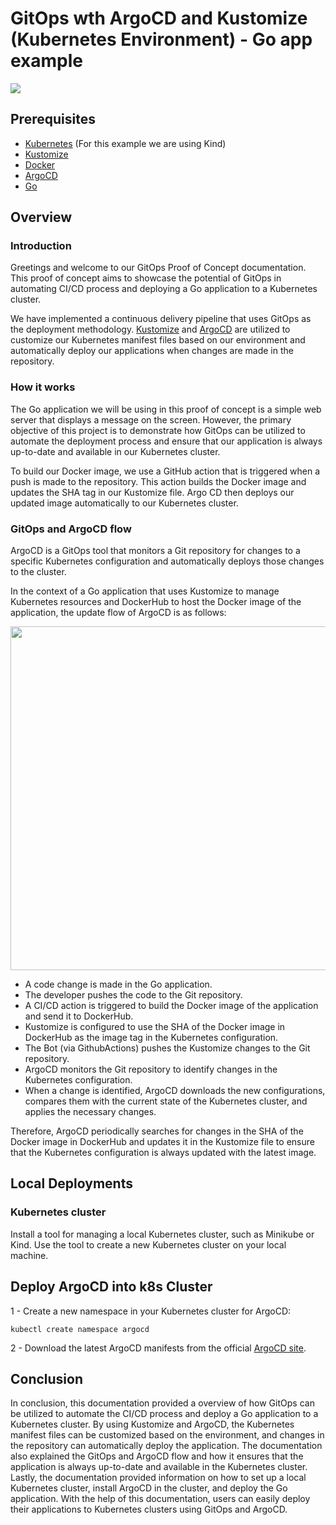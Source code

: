 # GitOps wth ArgoCD and Kustomize (Kubernetes Environment) - Go app example

![](https://miro.medium.com/v2/resize:fit:1200/1*dqyodPmPGvWsZKb7vu6yeQ.png)

## Prerequisites

* [Kubernetes](https://kind.sigs.k8s.io) (For this example we are using Kind)
* [Kustomize](https://kustomize.io)
* [Docker](https://docs.docker.com)
* [ArgoCD](https://argo-cd.readthedocs.io/en/stable/)
* [Go](https://golang.org)

## Overview

### Introduction
Greetings and welcome to our GitOps Proof of Concept documentation. This proof of concept aims to showcase the potential of GitOps in automating CI/CD process and deploying a Go application to a Kubernetes cluster.

We have implemented a continuous delivery pipeline that uses GitOps as the deployment methodology. [Kustomize](https://kustomize.io) and [ArgoCD](https://argo-cd.readthedocs.io/en/stable/) are utilized to customize our Kubernetes manifest files based on our environment and automatically deploy our applications when changes are made in the repository.


### How it works
The Go application we will be using in this proof of concept is a simple web server that displays a message on the screen. However, the primary objective of this project is to demonstrate how GitOps can be utilized to automate the deployment process and ensure that our application is always up-to-date and available in our Kubernetes cluster.

To build our Docker image, we use a GitHub action that is triggered when a push is made to the repository. This action builds the Docker image and updates the SHA tag in our Kustomize file. Argo CD then deploys our updated image automatically to our Kubernetes cluster.



### GitOps and ArgoCD flow
ArgoCD is a GitOps tool that monitors a Git repository for changes to a specific Kubernetes configuration and automatically deploys those changes to the cluster.

In the context of a Go application that uses Kustomize to manage Kubernetes resources and DockerHub to host the Docker image of the application, the update flow of ArgoCD is as follows:

<img src="https://aster.cloud/wp-content/uploads/2020/12/cncf.png" width="800" height="550">

* A code change is made in the Go application.
* The developer pushes the code to the Git repository.
* A CI/CD action is triggered to build the Docker image of the application and send it to DockerHub.
* Kustomize is configured to use the SHA of the Docker image in DockerHub as the image tag in the Kubernetes configuration.
* The Bot (via GithubActions) pushes the Kustomize changes to the Git repository.
* ArgoCD monitors the Git repository to identify changes in the Kubernetes configuration.
* When a change is identified, ArgoCD downloads the new configurations, compares them with the current state of the Kubernetes cluster, and applies the necessary changes.

Therefore, ArgoCD periodically searches for changes in the SHA of the Docker image in DockerHub and updates it in the Kustomize file to ensure that the Kubernetes configuration is always updated with the latest image.

## Local Deployments

### Kubernetes cluster
Install a tool for managing a local Kubernetes cluster, such as Minikube or Kind.
Use the tool to create a new Kubernetes cluster on your local machine.

## Deploy ArgoCD into k8s Cluster
1 - Create a new namespace in your Kubernetes cluster for ArgoCD: 

`kubectl create namespace argocd`

2 - Download the latest ArgoCD manifests from the official [ArgoCD site](https://argo-cd.readthedocs.io/en/stable/).

## Conclusion
In conclusion, this documentation provided a overview of how GitOps can be utilized to automate the CI/CD process and deploy a Go application to a Kubernetes cluster. By using Kustomize and ArgoCD, the Kubernetes manifest files can be customized based on the environment, and changes in the repository can automatically deploy the application. The documentation also explained the GitOps and ArgoCD flow and how it ensures that the application is always up-to-date and available in the Kubernetes cluster. Lastly, the documentation provided information on how to set up a local Kubernetes cluster, install ArgoCD in the cluster, and deploy the Go application. With the help of this documentation, users can easily deploy their applications to Kubernetes clusters using GitOps and ArgoCD.










